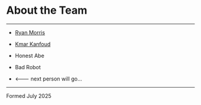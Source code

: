 # About the Team

---

* [Ryan Morris](./ryan-morris.md)

* [Kmar Kanfoud](./kmar-kanfoud.md)
* Honest Abe
* Bad Robot
* <--- next person will go...



---

Formed July 2025
